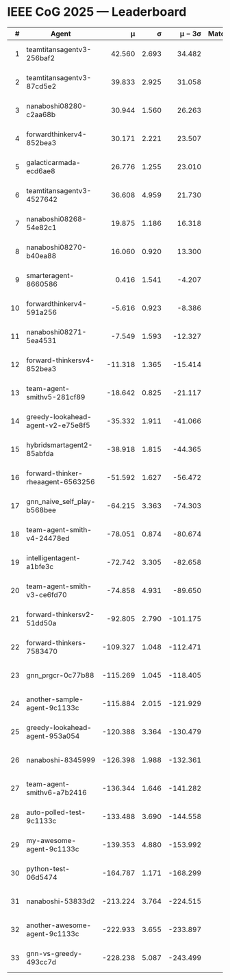 # IEEE CoG 2025 — Leaderboard

| # | Agent | μ | σ | μ − 3σ | Matches | Updated |
|---:|---|---:|---:|---:|---:|---|
| 1 | teamtitansagentv3-256baf2 | 42.560 | 2.693 | 34.482 | 340 | 2025-08-31 23:36 |
| 2 | teamtitansagentv3-87cd5e2 | 39.833 | 2.925 | 31.058 | 320 | 2025-08-31 23:36 |
| 3 | nanaboshi08280-c2aa68b | 30.944 | 1.560 | 26.263 | 420 | 2025-08-31 23:36 |
| 4 | forwardthinkerv4-852bea3 | 30.171 | 2.221 | 23.507 | 306 | 2025-08-31 23:36 |
| 5 | galacticarmada-ecd6ae8 | 26.776 | 1.255 | 23.010 | 400 | 2025-08-31 23:36 |
| 6 | teamtitansagentv3-4527642 | 36.608 | 4.959 | 21.730 | 280 | 2025-08-31 23:36 |
| 7 | nanaboshi08268-54e82c1 | 19.875 | 1.186 | 16.318 | 520 | 2025-08-31 23:36 |
| 8 | nanaboshi08270-b40ea88 | 16.060 | 0.920 | 13.300 | 300 | 2025-08-31 23:36 |
| 9 | smarteragent-8660586 | 0.416 | 1.541 | -4.207 | 321 | 2025-08-31 23:36 |
| 10 | forwardthinkerv4-591a256 | -5.616 | 0.923 | -8.386 | 240 | 2025-08-31 23:36 |
| 11 | nanaboshi08271-5ea4531 | -7.549 | 1.593 | -12.327 | 380 | 2025-08-31 23:36 |
| 12 | forward-thinkersv4-852bea3 | -11.318 | 1.365 | -15.414 | 160 | 2025-08-31 23:36 |
| 13 | team-agent-smithv5-281cf89 | -18.642 | 0.825 | -21.117 | 420 | 2025-08-31 23:36 |
| 14 | greedy-lookahead-agent-v2-e75e8f5 | -35.332 | 1.911 | -41.066 | 480 | 2025-08-31 23:36 |
| 15 | hybridsmartagent2-85abfda | -38.918 | 1.815 | -44.365 | 337 | 2025-08-31 23:36 |
| 16 | forward-thinker-rheaagent-6563256 | -51.592 | 1.627 | -56.472 | 360 | 2025-08-31 23:36 |
| 17 | gnn_naive_self_play-b568bee | -64.215 | 3.363 | -74.303 | 180 | 2025-08-31 23:36 |
| 18 | team-agent-smith-v4-24478ed | -78.051 | 0.874 | -80.674 | 260 | 2025-08-31 23:36 |
| 19 | intelligentagent-a1bfe3c | -72.742 | 3.305 | -82.658 | 292 | 2025-08-31 23:36 |
| 20 | team-agent-smith-v3-ce6fd70 | -74.858 | 4.931 | -89.650 | 260 | 2025-08-31 23:36 |
| 21 | forward-thinkersv2-51dd50a | -92.805 | 2.790 | -101.175 | 200 | 2025-08-31 23:36 |
| 22 | forward-thinkers-7583470 | -109.327 | 1.048 | -112.471 | 340 | 2025-08-31 23:36 |
| 23 | gnn_prgcr-0c77b88 | -115.269 | 1.045 | -118.405 | 420 | 2025-08-31 23:36 |
| 24 | another-sample-agent-9c1133c | -115.884 | 2.015 | -121.929 | 320 | 2025-08-31 23:36 |
| 25 | greedy-lookahead-agent-953a054 | -120.388 | 3.364 | -130.479 | 380 | 2025-08-31 23:36 |
| 26 | nanaboshi-8345999 | -126.398 | 1.988 | -132.361 | 220 | 2025-08-31 23:36 |
| 27 | team-agent-smithv6-a7b2416 | -136.344 | 1.646 | -141.282 | 380 | 2025-08-31 23:36 |
| 28 | auto-polled-test-9c1133c | -133.488 | 3.690 | -144.558 | 480 | 2025-08-31 23:36 |
| 29 | my-awesome-agent-9c1133c | -139.353 | 4.880 | -153.992 | 400 | 2025-08-31 23:36 |
| 30 | python-test-06d5474 | -164.787 | 1.171 | -168.299 | 280 | 2025-08-31 23:36 |
| 31 | nanaboshi-53833d2 | -213.224 | 3.764 | -224.515 | 320 | 2025-08-31 23:36 |
| 32 | another-awesome-agent-9c1133c | -222.933 | 3.655 | -233.897 | 520 | 2025-08-31 23:36 |
| 33 | gnn-vs-greedy-493cc7d | -228.238 | 5.087 | -243.499 | 440 | 2025-08-31 23:36 |
